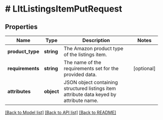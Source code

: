 # # LItListingsItemPutRequest

## Properties

Name | Type | Description | Notes
------------ | ------------- | ------------- | -------------
**product_type** | **string** | The Amazon product type of the listings item. |
**requirements** | **string** | The name of the requirements set for the provided data. | [optional]
**attributes** | **object** | JSON object containing structured listings item attribute data keyed by attribute name. |

[[Back to Model list]](../../README.md#models) [[Back to API list]](../../README.md#endpoints) [[Back to README]](../../README.md)
